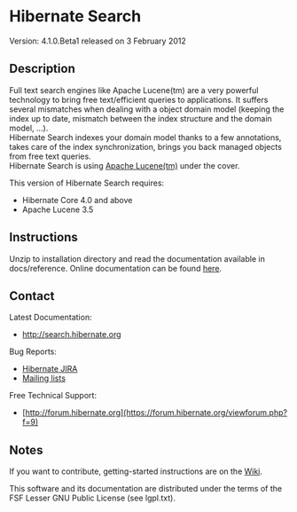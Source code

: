 # Hibernate Search
Version: 4.1.0.Beta1 released on 3 February 2012


## Description

Full text search engines like Apache Lucene(tm) are a very powerful technology to
bring free text/efficient queries to applications. It suffers several mismatches
when dealing with a object domain model (keeping the index up to date, mismatch
between the index structure and the domain model, ...).  
Hibernate Search indexes your domain model thanks to a few annotations, takes
care of the index synchronization, brings you back managed objects from free text
queries.  
Hibernate Search is using [Apache Lucene(tm)](http://lucene.apache.org/) under the cover.

This version of Hibernate Search requires:

 - Hibernate Core 4.0 and above
 - Apache Lucene 3.5


## Instructions

Unzip to installation directory and read the documentation available in docs/reference.
Online documentation can be found [here](http://docs.jboss.org/hibernate/search/4.1/reference/en-US/html_single/).


## Contact

Latest Documentation:

- http://search.hibernate.org

Bug Reports:

 - [Hibernate JIRA](https://hibernate.onjira.com/browse/HSEARCH)
 - [Mailing lists](http://hibernate.org/community/mailinglists)

Free Technical Support:

 - [http://forum.hibernate.org](https://forum.hibernate.org/viewforum.php?f=9)


## Notes

If you want to contribute, getting-started instructions are on the [Wiki](http://community.jboss.org/wiki/ContributingtoHibernateSearch).

This software and its documentation are distributed under the terms of the
FSF Lesser GNU Public License (see lgpl.txt).
